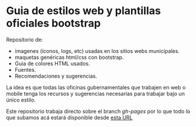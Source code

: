 # Guia de estilos web y plantillas oficiales bootstrap

Repositorio de:
 - imagenes (íconos, logs, etc) usadas en los sitios webs municipales.  
 - maquetas genéricas html/css con bootstrap. 
 - Guia de colores HTML usados. 
 - Fuentes.
 - Recomendaciones y sugerencias.

 La idea es que todas las oficinas gubernamentales que trabajen en web o mobile tenga los recursos y sugerencias necesarias para trabajar bajo un único estilo.  

 Este repositorio trabaja directo sobre el branch _gh-pages_ por lo que todo lo que subamos acá estará disponible desde [esta URL](https://modernizacionmunicba.github.io/guia-estilos-y-web/) 
